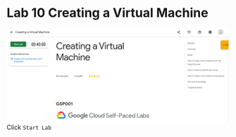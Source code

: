 # Lab 10 Creating a Virtual Machine

<img src="Lab-10.png"
     alt="Lab-10_icon"
     style="float: left; margin-right: 10px;" />

Click `Start Lab`
